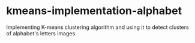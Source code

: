 # kmeans-implementation-alphabet
Implementing K-means clustering algorithm and using it to detect clusters of alphabet's letters images 
